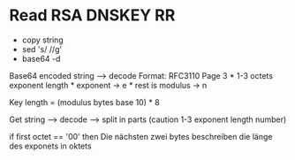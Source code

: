 # Read RSA DNSKEY RR

* copy string
* sed 's/ //g'
* base64 -d

Base64 encoded string --> decode
Format: RFC3110 Page 3
    * 1-3 octets exponent length
    * exponent -> e
    * rest is modulus -> n

Key length = (modulus bytes base 10) * 8

Get string --> decode --> split in parts (caution 1-3 exponent length number)

if first octet == '00'
then
    Die nächsten zwei bytes beschreiben die länge des exponets in oktets